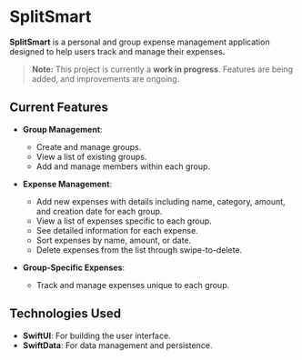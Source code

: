 # SplitSmart

**SplitSmart** is a personal and group expense management application designed to help users track and manage their expenses.

> **Note:** This project is currently a **work in progress**. Features are being added, and improvements are ongoing.

## Current Features

- **Group Management**:
  - Create and manage groups.
  - View a list of existing groups.
  - Add and manage members within each group.

- **Expense Management**:
  - Add new expenses with details including name, category, amount, and creation date for each group.
  - View a list of expenses specific to each group.
  - See detailed information for each expense.
  - Sort expenses by name, amount, or date.
  - Delete expenses from the list through swipe-to-delete.

- **Group-Specific Expenses**:
  - Track and manage expenses unique to each group.


## Technologies Used

- **SwiftUI**: For building the user interface.
- **SwiftData**: For data management and persistence.
